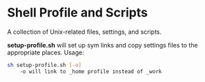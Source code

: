 Shell Profile and Scripts
=========================
A collection of Unix-related files, settings, and scripts.

**setup-profile.sh** will set up sym links and copy settings files to the appropriate places. Usage:

```sh
sh setup-profile.sh [-o]
	-o will link to _home profile instead of _work
```
